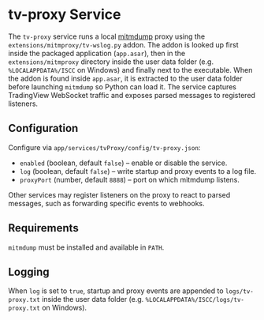 # tv-proxy Service

The `tv-proxy` service runs a local [mitmdump](https://docs.mitmproxy.org/stable/concepts-mitm-dump/) proxy using the `extensions/mitmproxy/tv-wslog.py` addon. The addon is looked up first inside the packaged application (`app.asar`), then in the `extensions/mitmproxy` directory inside the user data folder (e.g. `%LOCALAPPDATA%/ISCC` on Windows) and finally next to the executable. When the addon is found inside `app.asar`, it is extracted to the user data folder before launching `mitmdump` so Python can load it. The service captures TradingView WebSocket traffic and exposes parsed messages to registered listeners.

## Configuration

Configure via `app/services/tvProxy/config/tv-proxy.json`:

- `enabled` (boolean, default `false`) – enable or disable the service.
- `log` (boolean, default `false`) – write startup and proxy events to a log file.
- `proxyPort` (number, default `8888`) – port on which mitmdump listens.

Other services may register listeners on the proxy to react to parsed messages, such as forwarding specific events to webhooks.

## Requirements

`mitmdump` must be installed and available in `PATH`.

## Logging
When `log` is set to `true`, startup and proxy events are appended to `logs/tv-proxy.txt` inside the user data folder (e.g. `%LOCALAPPDATA%/ISCC/logs/tv-proxy.txt` on Windows).
